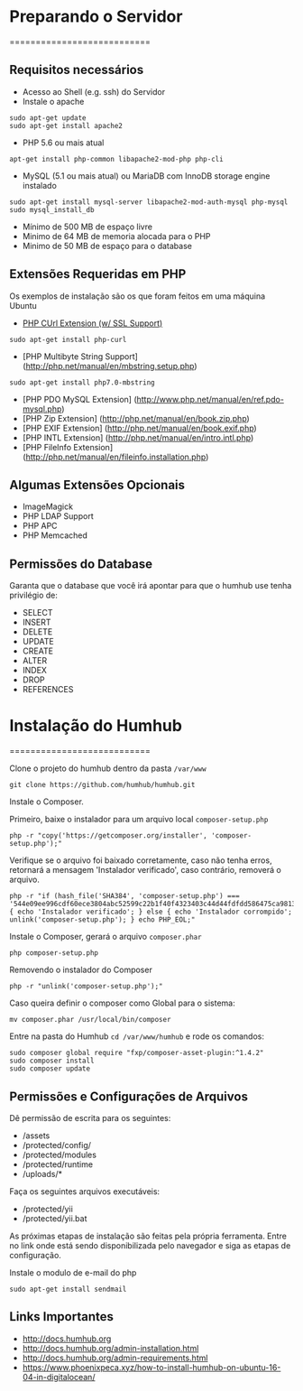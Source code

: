 # Preparando o Servidor
===========================

## Requisitos necessários

- Acesso ao Shell (e.g. ssh) do Servidor
- Instale o apache
```
sudo apt-get update
sudo apt-get install apache2
```
- PHP 5.6 ou mais atual
```
apt-get install php-common libapache2-mod-php php-cli
```
- MySQL (5.1 ou mais atual) ou MariaDB com InnoDB storage engine instalado
```
sudo apt-get install mysql-server libapache2-mod-auth-mysql php-mysql
sudo mysql_install_db
```
- Mínimo de 500 MB de espaço livre
- Minimo de 64 MB de memoria alocada para o PHP
- Minimo de 50 MB de espaço para o database

## Extensões Requeridas em PHP
Os exemplos de instalação são os que foram feitos em uma máquina Ubuntu
- [PHP CUrl Extension (w/ SSL Support)](http://de1.php.net/manual/en/curl.setup.php)
```
sudo apt-get install php-curl
```
- [PHP Multibyte String Support] (http://php.net/manual/en/mbstring.setup.php)
```
sudo apt-get install php7.0-mbstring
```
- [PHP PDO MySQL Extension] (http://www.php.net/manual/en/ref.pdo-mysql.php)
- [PHP Zip Extension] (http://php.net/manual/en/book.zip.php)
- [PHP EXIF Extension] (http://php.net/manual/en/book.exif.php)
- [PHP INTL Extension] (http://php.net/manual/en/intro.intl.php)
- [PHP FileInfo Extension] (http://php.net/manual/en/fileinfo.installation.php)

## Algumas Extensões Opcionais

- ImageMagick
- PHP LDAP Support
- PHP APC
- PHP Memcached 

## Permissões do Database

Garanta que o database que você irá apontar para que o humhub use tenha privilégio de:

- SELECT
- INSERT
- DELETE
- UPDATE
- CREATE
- ALTER
- INDEX
- DROP
- REFERENCES


# Instalação do Humhub 
===========================

Clone o projeto do humhub dentro da pasta `/var/www`
```
git clone https://github.com/humhub/humhub.git
```

Instale o Composer.

Primeiro, baixe o instalador para um arquivo local `composer-setup.php`
```
php -r "copy('https://getcomposer.org/installer', 'composer-setup.php');"
```

Verifique se o arquivo foi baixado corretamente, caso não tenha erros, retornará a mensagem 'Instalador verificado', caso contrário, removerá o arquivo.
```
php -r "if (hash_file('SHA384', 'composer-setup.php') === '544e09ee996cdf60ece3804abc52599c22b1f40f4323403c44d44fdfdd586475ca9813a858088ffbc1f233e9b180f061') { echo 'Instalador verificado'; } else { echo 'Instalador corrompido'; unlink('composer-setup.php'); } echo PHP_EOL;"
```

Instale o Composer, gerará o arquivo `composer.phar`
```
php composer-setup.php
```

Removendo o instalador do Composer
```
php -r "unlink('composer-setup.php');"
```

Caso queira definir o composer como Global para o sistema:
``` 
mv composer.phar /usr/local/bin/composer
```

Entre na pasta do Humhub `cd /var/www/humhub` e rode os comandos:
```
sudo composer global require "fxp/composer-asset-plugin:^1.4.2"
sudo composer install
sudo composer update
```

## Permissões e Configurações de Arquivos

Dê permissão de escrita para os seguintes:
- /assets
- /protected/config/
- /protected/modules
- /protected/runtime
- /uploads/*

Faça os seguintes arquivos executáveis:
- /protected/yii
- /protected/yii.bat

As próximas etapas de instalação são feitas pela própria ferramenta. Entre no link onde está sendo disponibilizada pelo navegador e siga as etapas de configuração.

Instale o modulo de e-mail do php

```
sudo apt-get install sendmail
```


## Links Importantes

- http://docs.humhub.org
- http://docs.humhub.org/admin-installation.html
- http://docs.humhub.org/admin-requirements.html
- https://www.phoenixpeca.xyz/how-to-install-humhub-on-ubuntu-16-04-in-digitalocean/
